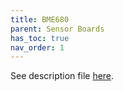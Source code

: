 ```yaml
---
title: BME680
parent: Sensor Boards
has_toc: true
nav_order: 1
---
```


See description file [here](https://github.com/dramco-iwast/sensor-description-files/blob/master/BME680.yaml).